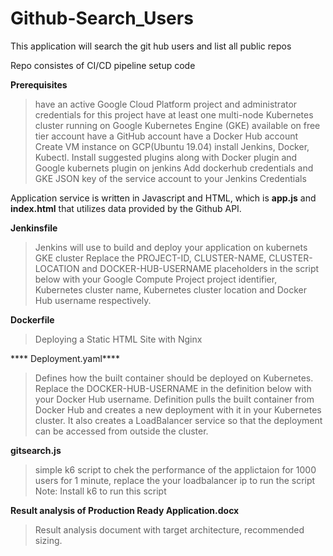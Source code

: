 # Github-Search_Users
This application will search the git hub users and list all public repos

Repo consistes of CI/CD pipeline setup code

**Prerequisites**
   > have an active Google Cloud Platform project and administrator credentials for this project
   > have at least one multi-node Kubernetes cluster running on Google Kubernetes Engine (GKE) available on free tier account
   > have a GitHub account
   > have a Docker Hub account
   > Create VM instance on GCP(Ubuntu 19.04) install Jenkins, Docker, Kubectl.
   > Install suggested plugins along with Docker plugin and Google kubernets plugin on jenkins
   > Add dockerhub credentials and GKE JSON key of the service account to your Jenkins Credentials
    

Application service is written in Javascript and HTML, which is **app.js** and **index.html** that utilizes data provided by the Github API.

**Jenkinsfile**
  > Jenkins will use to build and deploy your application on kubernets GKE cluster
  > Replace the PROJECT-ID, CLUSTER-NAME, CLUSTER-LOCATION and DOCKER-HUB-USERNAME placeholders in the script below with your Google Compute Project project identifier, Kubernetes cluster name, Kubernetes cluster location and Docker Hub username respectively.
  
**Dockerfile**
 > Deploying a Static HTML Site with Nginx
  
**** Deployment.yaml****
  > Defines how the built container should be deployed on Kubernetes. Replace the DOCKER-HUB-USERNAME in the definition below with your Docker Hub username.
  > Definition pulls the built container from Docker Hub and creates a new deployment with it in your Kubernetes cluster. It also creates a LoadBalancer service     so that the deployment can be accessed from outside the cluster.

**gitsearch.js**
  > simple k6 script to chek the performance of the applictaion for 1000 users for 1 minute, replace the your loadbalancer ip to run the script
        Note: Install k6 to run this script 
 
 **Result analysis of Production Ready Application.docx**
  > Result analysis document with target architecture, recommended sizing.


  
  





